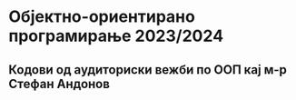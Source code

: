 # Објектно-ориентирано програмирање 2023/2024

## Кодови од аудиториски вежби по ООП кај м-р Стефан Андонов